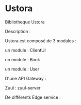 # Ustora
Bibliotheque Ustora

Description : 

Ustora est composé de 3 modules :   

<p>un module : ClientUI</p>
<p>un module : Book</p>
<p>un module : User</p>

D'une API Gateway : 
 
 <p>Zuul : zuul-server</p>

De différents Edge service : 
